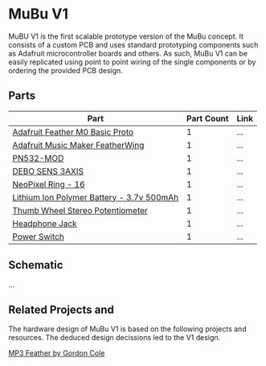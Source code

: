 # MuBu V1

MuBU V1 is the first scalable prototype version of the MuBu concept.
It consists of a custom PCB and uses standard prototyping components such as Adafruit microcontroller boards and others.
As such, MuBu V1 can be easily replicated using point to point wiring of the single components or by ordering the provided PCB design.

## Parts

|Part|Part Count|Link|
|-|-|-|
|[Adafruit Feather M0 Basic Proto](https://learn.adafruit.com/adafruit-feather-m0-basic-proto/)|1|...|
|[Adafruit Music Maker FeatherWing](https://learn.adafruit.com/adafruit-music-maker-featherwing/)|1|...|
|[PN532-MOD](https://www.berrybase.at/pn532-nfc-und-rfid-modul-inkl.-karte-dongle)|1|...|
|[DEBO SENS 3AXIS](https://www.electronicwings.com/sensors-modules/mpu6050-gyroscope-accelerometer-temperature-sensor-module)|1|...|
|[NeoPixel Ring - 16](https://www.adafruit.com/product/1463)|1|...|
|[Lithium Ion Polymer Battery - 3.7v 500mAh](https://www.adafruit.com/product/1578)|1|...|
|[Thumb Wheel Stereo Potentiometer]()|1|...|
|[Headphone Jack]()|1|...|
|[Power Switch]()|1|...|

## Schematic

...

## Related Projects and 

The hardware design of MuBu V1 is based on the following projects and resources.
The deduced design decissions led to the V1 design.

[MP3 Feather by Gordon Cole](https://learn.adafruit.com/mp3-feather-gordon-cole)
